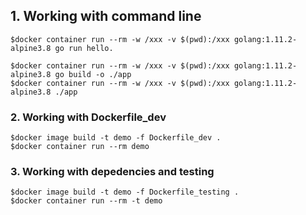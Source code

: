 ## 1. Working with command line

```
$docker container run --rm -w /xxx -v $(pwd):/xxx golang:1.11.2-alpine3.8 go run hello.
```


```
$docker container run --rm -w /xxx -v $(pwd):/xxx golang:1.11.2-alpine3.8 go build -o ./app
$docker container run --rm -w /xxx -v $(pwd):/xxx golang:1.11.2-alpine3.8 ./app
```

### 2. Working with Dockerfile_dev

```
$docker image build -t demo -f Dockerfile_dev .
$docker container run --rm demo
```

### 3. Working with depedencies and testing

```
$docker image build -t demo -f Dockerfile_testing .
$docker container run --rm -t demo
```